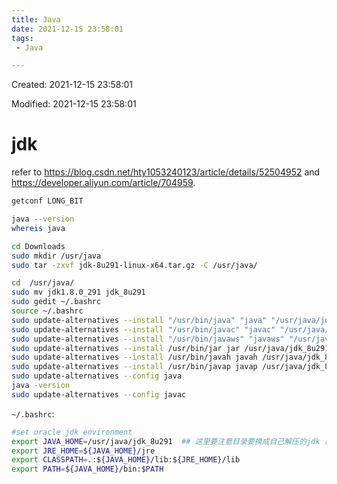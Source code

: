 ```yaml
---
title: Java
date: 2021-12-15 23:58:01
tags:
 - Java

---
```


Created: 2021-12-15 23:58:01

Modified: 2021-12-15 23:58:01

<!--more-->

# jdk

refer to https://blog.csdn.net/hty1053240123/article/details/52504952 and https://developer.aliyun.com/article/704959.

```bash
getconf LONG_BIT

java --version
whereis java

cd Downloads
sudo mkdir /usr/java
sudo tar -zxvf jdk-8u291-linux-x64.tar.gz -C /usr/java/

cd  /usr/java/
sudo mv jdk1.8.0_291 jdk_8u291
sudo gedit ~/.bashrc
source ~/.bashrc
sudo update-alternatives --install "/usr/bin/java" "java" "/usr/java/jdk_8u291/bin/java" 300
sudo update-alternatives --install "/usr/bin/javac" "javac" "/usr/java/jdk_8u291/bin/javac" 300
sudo update-alternatives --install "/usr/bin/javaws" "javaws" "/usr/java/jdk_8u291/bin/javaws" 300
sudo update-alternatives --install /usr/bin/jar jar /usr/java/jdk_8u291/bin/jar 300
sudo update-alternatives --install /usr/bin/javah javah /usr/java/jdk_8u291/bin/javah 300
sudo update-alternatives --install /usr/bin/javap javap /usr/java/jdk_8u291/bin/javap 300
sudo update-alternatives --config java
java -version
sudo update-alternatives --config javac
```

`~/.bashrc`:

```bash
#set oracle jdk environment
export JAVA_HOME=/usr/java/jdk_8u291  ## 这里要注意目录要换成自己解压的jdk 目录
export JRE_HOME=${JAVA_HOME}/jre
export CLASSPATH=.:${JAVA_HOME}/lib:${JRE_HOME}/lib
export PATH=${JAVA_HOME}/bin:$PATH

```

